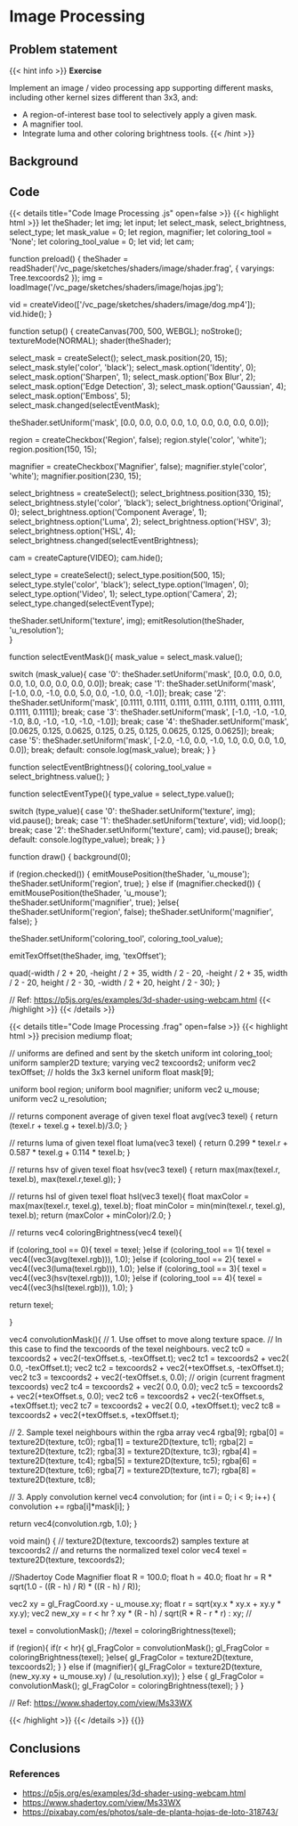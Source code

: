 # Image Processing

## Problem statement
{{< hint info >}}
**Exercise**

Implement an image / video processing app supporting different masks, including other kernel sizes different than 3x3, and:

* A region-of-interest base tool to selectively apply a given mask.
* A magnifier tool. 
* Integrate luma and other coloring brightness tools.
{{< /hint >}}

## Background

## Code 
{{< details title="Code Image Processing .js" open=false >}}
{{< highlight html >}}
let theShader;
let img;
let input;
let select_mask, select_brightness, select_type;
let mask_value = 0;
let region, magnifier;
let coloring_tool = 'None';
let coloring_tool_value = 0;
let vid;
let cam;

function preload() {
  theShader = readShader('/vc_page/sketches/shaders/image/shader.frag',
                        { varyings: Tree.texcoords2 });
  img = loadImage('/vc_page/sketches/shaders/image/hojas.jpg');
  
  vid = createVideo(['/vc_page/sketches/shaders/image/dog.mp4']);
  vid.hide();
}

function setup() {
  createCanvas(700, 500, WEBGL);
  noStroke();
  textureMode(NORMAL);
  shader(theShader);
  
  select_mask = createSelect();
  select_mask.position(20, 15);
  select_mask.style('color', 'black');
  select_mask.option('Identity', 0);
  select_mask.option('Sharpen', 1);
  select_mask.option('Box Blur', 2);
  select_mask.option('Edge Detection', 3);
  select_mask.option('Gaussian', 4);
  select_mask.option('Emboss', 5);  
  select_mask.changed(selectEventMask);
  
  theShader.setUniform('mask', [0.0, 0.0, 0.0, 0.0, 1.0, 0.0, 0.0, 0.0, 0.0]);
  
  region = createCheckbox('Region', false);
  region.style('color', 'white');
  region.position(150, 15);
  
  magnifier = createCheckbox('Magnifier', false);
  magnifier.style('color', 'white');
  magnifier.position(230, 15);

  select_brightness = createSelect();
  select_brightness.position(330, 15);
  select_brightness.style('color', 'black');
  select_brightness.option('Original', 0);
  select_brightness.option('Component Average', 1);
  select_brightness.option('Luma', 2);
  select_brightness.option('HSV', 3);
  select_brightness.option('HSL', 4);
  select_brightness.changed(selectEventBrightness);
  
  cam = createCapture(VIDEO);
  cam.hide();
  
  select_type = createSelect();
  select_type.position(500, 15);
  select_type.style('color', 'black');
  select_type.option('Imagen', 0);
  select_type.option('Video', 1);
  select_type.option('Camera', 2);
  select_type.changed(selectEventType);
  
  theShader.setUniform('texture', img);
  emitResolution(theShader, 'u_resolution');    
}

function selectEventMask(){
  mask_value = select_mask.value();
  
  switch (mask_value){
      case '0':
        theShader.setUniform('mask', [0.0, 0.0, 0.0, 0.0, 1.0, 0.0, 0.0, 0.0, 0.0]); 
        break;
      case '1':
        theShader.setUniform('mask', [-1.0, 0.0, -1.0, 0.0, 5.0, 0.0, -1.0, 0.0, -1.0]);
        break;
      case '2':
        theShader.setUniform('mask', [0.1111, 0.1111, 0.1111, 0.1111, 0.1111, 0.1111, 0.1111, 0.1111, 0.1111]);
        break;
      case '3':
        theShader.setUniform('mask', [-1.0, -1.0, -1.0, -1.0, 8.0, -1.0, -1.0, -1.0, -1.0]);
        break;
      case '4':
        theShader.setUniform('mask', [0.0625, 0.125, 0.0625, 0.125, 0.25, 0.125, 0.0625, 0.125, 0.0625]); 
        break;
      case '5':
        theShader.setUniform('mask', [-2.0, -1.0, 0.0, -1.0, 1.0, 0.0, 0.0, 1.0, 0.0]); 
        break;
      default:
        console.log(mask_value);
        break;
  }
}

function selectEventBrightness(){
  coloring_tool_value = select_brightness.value();
}

function selectEventType(){
  type_value = select_type.value();
  
  switch (type_value){
    case '0':
      theShader.setUniform('texture', img);
      vid.pause();
      break;
    case '1':
      theShader.setUniform('texture', vid);
      vid.loop();
      break;
    case '2':
      theShader.setUniform('texture', cam);
      vid.pause();
      break; 
    default:
      console.log(type_value);
      break;
  }
}

function draw() {
  background(0);
  
  if (region.checked()) {
    emitMousePosition(theShader, 'u_mouse');
    theShader.setUniform('region', true);
  } else if (magnifier.checked()) {
    emitMousePosition(theShader, 'u_mouse');
    theShader.setUniform('magnifier', true);
  }else{
    theShader.setUniform('region', false);
    theShader.setUniform('magnifier', false);
  }
  
  theShader.setUniform('coloring_tool', coloring_tool_value);
  
  emitTexOffset(theShader, img, 'texOffset');
  
  quad(-width / 2 + 20, -height / 2 + 35, width / 2 - 20, -height / 2 + 35,
        width / 2 - 20, height / 2 - 30, -width / 2 + 20, height / 2 - 30);
}

// Ref: https://p5js.org/es/examples/3d-shader-using-webcam.html
{{< /highlight >}}
{{< /details >}}

{{< details title="Code Image Processing .frag" open=false >}}
{{< highlight html >}}
precision mediump float;

// uniforms are defined and sent by the sketch
uniform int coloring_tool;
uniform sampler2D texture;
varying vec2 texcoords2;
uniform vec2 texOffset;
// holds the 3x3 kernel
uniform float mask[9];

uniform bool region;
uniform bool magnifier;
uniform vec2 u_mouse;
uniform vec2 u_resolution;

// returns component average of given texel
float avg(vec3 texel) {
  return (texel.r + texel.g + texel.b)/3.0;
}

// returns luma of given texel
float luma(vec3 texel) {
  return 0.299 * texel.r + 0.587 * texel.g + 0.114 * texel.b;
}

// returns hsv of given texel
float hsv(vec3 texel) {
  return max(max(texel.r, texel.b), max(texel.r,texel.g));
}

// returns hsl of given texel
float hsl(vec3 texel){
  float maxColor = max(max(texel.r, texel.g), texel.b);
  float minColor = min(min(texel.r, texel.g), texel.b);
  return (maxColor + minColor)/2.0;
}

// returns 
vec4 coloringBrightness(vec4 texel){
  
  if (coloring_tool == 0){
    texel = texel;
  }else if (coloring_tool == 1){
    texel = vec4((vec3(avg(texel.rgb))), 1.0);
  }else if (coloring_tool == 2){
    texel = vec4((vec3(luma(texel.rgb))), 1.0);
  }else if (coloring_tool == 3){
    texel = vec4((vec3(hsv(texel.rgb))), 1.0);
  }else if (coloring_tool == 4){
    texel = vec4((vec3(hsl(texel.rgb))), 1.0);
  }
  
  return texel;
  
}

vec4 convolutionMask(){
  // 1. Use offset to move along texture space.
  // In this case to find the texcoords of the texel neighbours.
  vec2 tc0 = texcoords2 + vec2(-texOffset.s, -texOffset.t);
  vec2 tc1 = texcoords2 + vec2(         0.0, -texOffset.t);
  vec2 tc2 = texcoords2 + vec2(+texOffset.s, -texOffset.t);
  vec2 tc3 = texcoords2 + vec2(-texOffset.s,          0.0);
  // origin (current fragment texcoords)
  vec2 tc4 = texcoords2 + vec2(         0.0,          0.0);
  vec2 tc5 = texcoords2 + vec2(+texOffset.s,          0.0);
  vec2 tc6 = texcoords2 + vec2(-texOffset.s, +texOffset.t);
  vec2 tc7 = texcoords2 + vec2(         0.0, +texOffset.t);
  vec2 tc8 = texcoords2 + vec2(+texOffset.s, +texOffset.t);
  
  
  // 2. Sample texel neighbours within the rgba array
  vec4 rgba[9];
  rgba[0] = texture2D(texture, tc0);
  rgba[1] = texture2D(texture, tc1);
  rgba[2] = texture2D(texture, tc2);
  rgba[3] = texture2D(texture, tc3);
  rgba[4] = texture2D(texture, tc4);
  rgba[5] = texture2D(texture, tc5);
  rgba[6] = texture2D(texture, tc6);
  rgba[7] = texture2D(texture, tc7);
  rgba[8] = texture2D(texture, tc8);

  // 3. Apply convolution kernel
  vec4 convolution;
  for (int i = 0; i < 9; i++) {
    convolution += rgba[i]*mask[i];
  }
  
  return vec4(convolution.rgb, 1.0); 
}

void main() {
  // texture2D(texture, texcoords2) samples texture at texcoords2 
  // and returns the normalized texel color
  vec4 texel = texture2D(texture, texcoords2);
  
  //Shadertoy Code Magnifier
  float R = 100.0;
  float h = 40.0;
  float hr = R * sqrt(1.0 - ((R - h) / R) * ((R - h) / R));
  
  vec2 xy = gl_FragCoord.xy - u_mouse.xy;
  float r = sqrt(xy.x * xy.x + xy.y * xy.y);
  vec2 new_xy = r < hr ? xy * (R - h) / sqrt(R * R - r * r) : xy;
  //
  
  texel = convolutionMask();
  //texel = coloringBrightness(texel);
    
  if (region){
    if(r < hr){
      gl_FragColor = convolutionMask();
      gl_FragColor = coloringBrightness(texel);
    }else{
      gl_FragColor = texture2D(texture, texcoords2);
    }
  } else if (magnifier){
    gl_FragColor = texture2D(texture, (new_xy.xy + u_mouse.xy) / (u_resolution.xy));
  } else {
    gl_FragColor = convolutionMask();
    gl_FragColor = coloringBrightness(texel);
  }
}

// Ref: https://www.shadertoy.com/view/Ms33WX

{{< /highlight >}}
{{< /details >}}
{{<p5-iframe sketch="/vc_page/sketches/shaders/image/sketch.js" lib1="https://cdn.jsdelivr.net/gh/VisualComputing/p5.treegl/p5.treegl.js" width="720" height="550">}}

## Conclusions 

### References
* https://p5js.org/es/examples/3d-shader-using-webcam.html
* https://www.shadertoy.com/view/Ms33WX
* https://pixabay.com/es/photos/sale-de-planta-hojas-de-loto-318743/